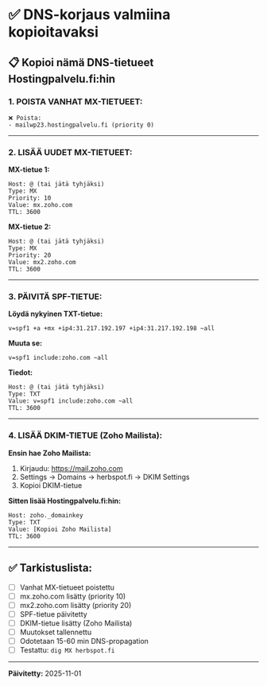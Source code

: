# ✅ DNS-korjaus valmiina kopioitavaksi

## 📋 **Kopioi nämä DNS-tietueet Hostingpalvelu.fi:hin**

### **1. POISTA VANHAT MX-TIETUEET:**
```
❌ Poista:
- mailwp23.hostingpalvelu.fi (priority 0)
```

---

### **2. LISÄÄ UUDET MX-TIETUEET:**

**MX-tietue 1:**
```
Host: @ (tai jätä tyhjäksi)
Type: MX
Priority: 10
Value: mx.zoho.com
TTL: 3600
```

**MX-tietue 2:**
```
Host: @ (tai jätä tyhjäksi)
Type: MX
Priority: 20
Value: mx2.zoho.com
TTL: 3600
```

---

### **3. PÄIVITÄ SPF-TIETUE:**

**Löydä nykyinen TXT-tietue:**
```
v=spf1 +a +mx +ip4:31.217.192.197 +ip4:31.217.192.198 ~all
```

**Muuta se:**
```
v=spf1 include:zoho.com ~all
```

**Tiedot:**
```
Host: @ (tai jätä tyhjäksi)
Type: TXT
Value: v=spf1 include:zoho.com ~all
TTL: 3600
```

---

### **4. LISÄÄ DKIM-TIETUE (Zoho Mailista):**

**Ensin hae Zoho Mailista:**
1. Kirjaudu: https://mail.zoho.com
2. Settings → Domains → herbspot.fi → DKIM Settings
3. Kopioi DKIM-tietue

**Sitten lisää Hostingpalvelu.fi:hin:**
```
Host: zoho._domainkey
Type: TXT
Value: [Kopioi Zoho Mailista]
TTL: 3600
```

---

## ✅ **Tarkistuslista:**

- [ ] Vanhat MX-tietueet poistettu
- [ ] mx.zoho.com lisätty (priority 10)
- [ ] mx2.zoho.com lisätty (priority 20)
- [ ] SPF-tietue päivitetty
- [ ] DKIM-tietue lisätty (Zoho Mailista)
- [ ] Muutokset tallennettu
- [ ] Odotetaan 15-60 min DNS-propagation
- [ ] Testattu: `dig MX herbspot.fi`

---

**Päivitetty:** 2025-11-01

